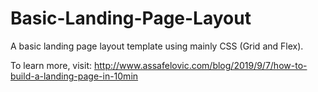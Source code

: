 # Basic-Landing-Page-Layout
A basic landing page layout template using mainly CSS (Grid and Flex).

To learn more, visit: http://www.assafelovic.com/blog/2019/9/7/how-to-build-a-landing-page-in-10min
